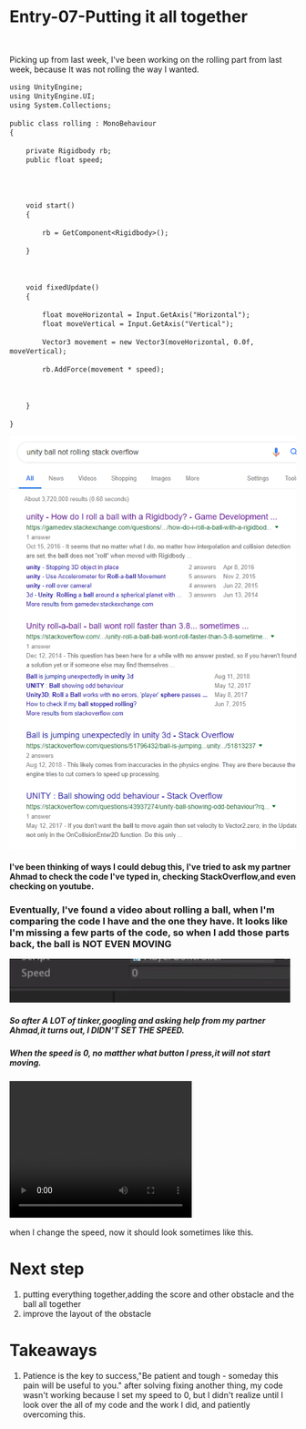 # Entry-07-Putting it all together
<br>

Picking up from last week, I've been working on the rolling part from last week, because It was not rolling the way I wanted.

```
using UnityEngine;
using UnityEngine.UI;
using System.Collections;

public class rolling : MonoBehaviour
{

    private Rigidbody rb;
    public float speed;




    void start()
    {

        rb = GetComponent<Rigidbody>();

    }



    void fixedUpdate()
    {

        float moveHorizontal = Input.GetAxis("Horizontal");
        float moveVertical = Input.GetAxis("Vertical");

        Vector3 movement = new Vector3(moveHorizontal, 0.0f, moveVertical);

        rb.AddForce(movement * speed);



    }

}
```
<img src="Unitystackoverflow.jpg" alt="StackOverflow" >
<h4>I've been thinking of ways I could debug this, I've tried to ask my partner Ahmad to check the code I've typed in, checking StackOverflow,and even checking on youtube.</h4>
 

<h3>Eventually, I've found a video about rolling a ball, when I'm comparing the code I have and the one they have. It looks like I'm missing a few parts of the code, so when I add those parts back, the ball is <strong>NOT EVEN MOVING</strong></h3>
<img src="speed.jpg" alt="speed" >

<h5>So after A LOT of tinker,googling and asking help from my partner Ahmad,it turns out, <strong>I DIDN'T SET THE SPEED.</strong></h5>
<h5>When the speed is 0, no matther what button I press,it will not start moving.</h5>




<video width="320" height="240" controls>
  <source src="ballrolling.mp4" type="video/mp4">
  <source src="ballrolling.ogg" type="video/ogg">
  Your browser does not support the video tag.
</video>


<p>when I change the speed, now it should look sometimes like this.</p>



<h1>Next step</h1>
<ol>
  <li>putting everything together,adding the score and other obstacle and the ball all together</li>
  <li>improve the layout of the obstacle</li>
</ol>

<h1>Takeaways</h1>
<ol>
  <li> Patience is the key to success,"Be patient and tough - someday this pain will be useful to you." after solving fixing another thing, my code wasn't working because I set my speed to 0, but I didn't realize until I look over the all of my code and the work I did, and patiently overcoming this.</li>
  
</ol>


